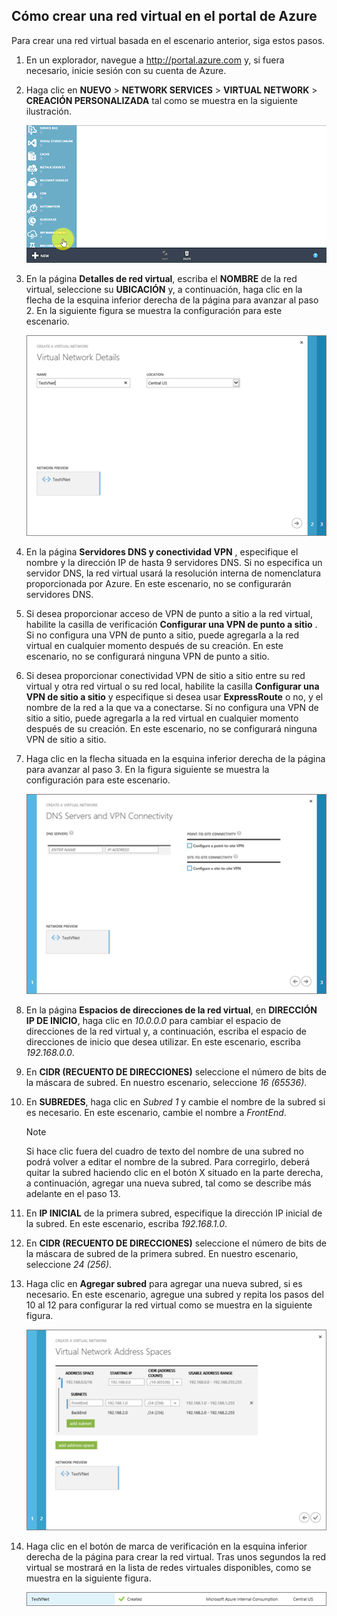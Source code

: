 ## <a name="how-to-create-a-vnet-in-the-azure-portal"></a>Cómo crear una red virtual en el portal de Azure
Para crear una red virtual basada en el escenario anterior, siga estos pasos.

1. En un explorador, navegue a http://portal.azure.com y, si fuera necesario, inicie sesión con su cuenta de Azure.
2. Haga clic en **NUEVO** > **NETWORK SERVICES** > **VIRTUAL NETWORK** > **CREACIÓN PERSONALIZADA** tal como se muestra en la siguiente ilustración.
   
    ![Crear red virtual en el portal](./media/virtual-networks-create-vnet-classic-portal-include/vnet-create-portal-figure1.gif)
3. En la página **Detalles de red virtual**, escriba el **NOMBRE** de la red virtual, seleccione su **UBICACIÓN** y, a continuación, haga clic en la flecha de la esquina inferior derecha de la página para avanzar al paso 2. En la siguiente figura se muestra la configuración para este escenario.
   
    ![Página de detalles de la red virtual](./media/virtual-networks-create-vnet-classic-portal-include/vnet-create-portal-figure2.png)
4. En la página **Servidores DNS y conectividad VPN** , especifique el nombre y la dirección IP de hasta 9 servidores DNS. Si no especifica un servidor DNS, la red virtual usará la resolución interna de nomenclatura proporcionada por Azure. En este escenario, no se configurarán servidores DNS.
5. Si desea proporcionar acceso de VPN de punto a sitio a la red virtual, habilite la casilla de verificación **Configurar una VPN de punto a sitio** . Si no configura una VPN de punto a sitio, puede agregarla a la red virtual en cualquier momento después de su creación. En este escenario, no se configurará ninguna VPN de punto a sitio.
6. Si desea proporcionar conectividad VPN de sitio a sitio entre su red virtual y otra red virtual o su red local, habilite la casilla **Configurar una VPN de sitio a sitio** y especifique si desea usar **ExpressRoute** o no, y el nombre de la red a la que va a conectarse. Si no configura una VPN de sitio a sitio, puede agregarla a la red virtual en cualquier momento después de su creación. En este escenario, no se configurará ninguna VPN de sitio a sitio.
7. Haga clic en la flecha situada en la esquina inferior derecha de la página para avanzar al paso 3. En la figura siguiente se muestra la configuración para este escenario.
   
    ![Página de servidores DNS y conectividad VPN](./media/virtual-networks-create-vnet-classic-portal-include/vnet-create-portal-figure3.png)
8. En la página **Espacios de direcciones de la red virtual**, en **DIRECCIÓN IP DE INICIO**, haga clic en *10.0.0.0* para cambiar el espacio de direcciones de la red virtual y, a continuación, escriba el espacio de direcciones de inicio que desea utilizar. En este escenario, escriba *192.168.0.0*. 
9. En **CIDR (RECUENTO DE DIRECCIONES)** seleccione el número de bits de la máscara de subred. En nuestro escenario, seleccione *16 (65536)*.
10. En **SUBREDES**, haga clic en *Subred 1* y cambie el nombre de la subred si es necesario. En este escenario, cambie el nombre a *FrontEnd*.
    
    > [!NOTE]
    > Si hace clic fuera del cuadro de texto del nombre de una subred no podrá volver a editar el nombre de la subred. Para corregirlo, deberá quitar la subred haciendo clic en el botón X situado en la parte derecha, a continuación, agregar una nueva subred, tal como se describe más adelante en el paso 13.
    > 
    > 
11. En **IP INICIAL** de la primera subred, especifique la dirección IP inicial de la subred. En este escenario, escriba *192.168.1.0*.
12. En **CIDR (RECUENTO DE DIRECCIONES)** seleccione el número de bits de la máscara de subred de la primera subred. En nuestro escenario, seleccione *24 (256)*.
13. Haga clic en **Agregar subred** para agregar una nueva subred, si es necesario. En este escenario, agregue una subred y repita los pasos del 10 al 12 para configurar la red virtual como se muestra en la siguiente figura.
    
    ![Página de espacios de direcciones de la red virtual](./media/virtual-networks-create-vnet-classic-portal-include/vnet-create-portal-figure4.png)
14. Haga clic en el botón de marca de verificación en la esquina inferior derecha de la página para crear la red virtual. Tras unos segundos la red virtual se mostrará en la lista de redes virtuales disponibles, como se muestra en la siguiente figura.
    
    ![Nueva red virtual](./media/virtual-networks-create-vnet-classic-portal-include/vnet-create-portal-figure5.png)

